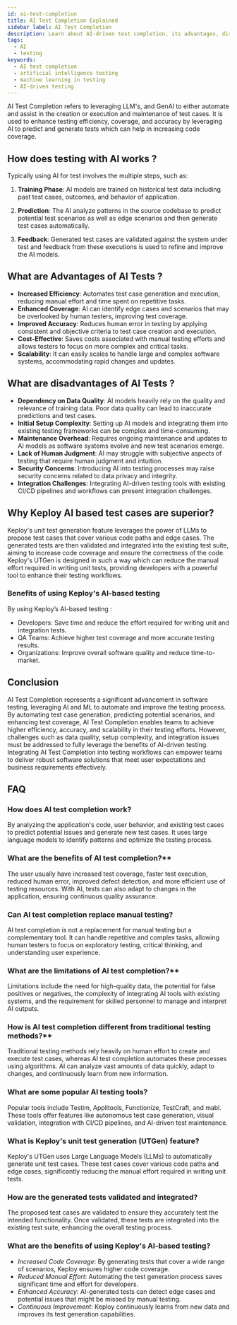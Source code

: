 ```yaml
---
id: ai-test-completion
title: AI Test Completion Explained
sidebar_label: AI Test Completion
description: Learn about AI-driven test completion, its advantages, disadvantages, and FAQs that address common queries.
tags:
  - AI
  - testing
keywords:
  - AI test completion
  - artificial intelligence testing
  - machine learning in testing
  - AI-driven testing
---
```


AI Test Completion refers to leveraging LLM's, and GenAI to either automate and assist in the creation or execution and maintenance of test cases.
It is used to enhance testing efficiency, coverage, and accuracy by leveraging AI to predict and generate tests which can help in increasing code coverage.

## How does testing with AI works ?

Typically using AI for test involves the multiple steps, such as:

1. **Training Phase**: AI models are trained on historical test data including past test cases, outcomes, and behavior of application.

2. **Prediction**: The AI analyze patterns in the source codebase to predict potential test scenarios as well as edge scenarios and then generate test cases automatically.

3. **Feedback**: Generated test cases are validated against the system under test and feedback from these executions is used to refine and improve the AI models.

## What are Advantages of AI Tests ?

- **Increased Efficiency**: Automates test case generation and execution, reducing manual effort and time spent on repetitive tasks.
- **Enhanced Coverage**: AI can identify edge cases and scenarios that may be overlooked by human testers, improving test coverage.
- **Improved Accuracy**: Reduces human error in testing by applying consistent and objective criteria to test case creation and execution.
- **Cost-Effective**: Saves costs associated with manual testing efforts and allows testers to focus on more complex and critical tasks.
- **Scalability**: It can easily scales to handle large and complex software systems, accommodating rapid changes and updates.

## What are disadvantages of AI Tests ?

- **Dependency on Data Quality**: AI models heavily rely on the quality and relevance of training data. Poor data quality can lead to inaccurate predictions and test cases.
- **Initial Setup Complexity**: Setting up AI models and integrating them into existing testing frameworks can be complex and time-consuming.
- **Maintenance Overhead**: Requires ongoing maintenance and updates to AI models as software systems evolve and new test scenarios emerge.
- **Lack of Human Judgment**: AI may struggle with subjective aspects of testing that require human judgment and intuition.
- **Security Concerns**: Introducing AI into testing processes may raise security concerns related to data privacy and integrity.
- **Integration Challenges**: Integrating AI-driven testing tools with existing CI/CD pipelines and workflows can present integration challenges.

## Why Keploy AI based test cases are superior?

Keploy's unit test generation feature leverages the power of LLMs to propose test cases that cover various code paths and edge cases. The generated tests are then validated and integrated into the existing test suite, aiming to increase code coverage and ensure the correctness of the code. Keploy's UTGen is designed in such a way which can reduce the manual effort required in writing unit tests, providing developers with a powerful tool to enhance their testing workflows.

### Benefits of using Keploy's AI-based testing

By using Keploy’s AI-based testing :

- Developers: Save time and reduce the effort required for writing unit and integration tests.
- QA Teams: Achieve higher test coverage and more accurate testing results.
- Organizations: Improve overall software quality and reduce time-to-market.

## Conclusion

AI Test Completion represents a significant advancement in software testing, leveraging AI and ML to automate and improve the testing process. By automating test case generation, predicting potential scenarios, and enhancing test coverage, AI Test Completion enables teams to achieve higher efficiency, accuracy, and scalability in their testing efforts. However, challenges such as data quality, setup complexity, and integration issues must be addressed to fully leverage the benefits of AI-driven testing. Integrating AI Test Completion into testing workflows can empower teams to deliver robust software solutions that meet user expectations and business requirements effectively.

## FAQ

### How does AI test completion work?

By analyzing the application's code, user behavior, and existing test cases to predict potential issues and generate new test cases. It uses large language models to identify patterns and optimize the testing process.

### What are the benefits of AI test completion?\*\*

The user usually have increased test coverage, faster test execution, reduced human error, improved defect detection, and more efficient use of testing resources. With AI, tests can also adapt to changes in the application, ensuring continuous quality assurance.

### Can AI test completion replace manual testing?

AI test completion is not a replacement for manual testing but a complementary tool. It can handle repetitive and complex tasks, allowing human testers to focus on exploratory testing, critical thinking, and understanding user experience.

### What are the limitations of AI test completion?\*\*

Limitations include the need for high-quality data, the potential for false positives or negatives, the complexity of integrating AI tools with existing systems, and the requirement for skilled personnel to manage and interpret AI outputs.

### How is AI test completion different from traditional testing methods?\*\*

Traditional testing methods rely heavily on human effort to create and execute test cases, whereas AI test completion automates these processes using algorithms. AI can analyze vast amounts of data quickly, adapt to changes, and continuously learn from new information.

### What are some popular AI testing tools?

Popular tools include Testim, Applitools, Functionize, TestCraft, and mabl. These tools offer features like autonomous test case generation, visual validation, integration with CI/CD pipelines, and AI-driven test maintenance.

### What is Keploy's unit test generation (UTGen) feature?

Keploy's UTGen uses Large Language Models (LLMs) to automatically generate unit test cases. These test cases cover various code paths and edge cases, significantly reducing the manual effort required in writing unit tests.

### How are the generated tests validated and integrated?

The proposed test cases are validated to ensure they accurately test the intended functionality. Once validated, these tests are integrated into the existing test suite, enhancing the overall testing process.

### What are the benefits of using Keploy's AI-based testing?

- _Increased Code Coverage_: By generating tests that cover a wide range of scenarios, Keploy ensures higher code coverage.
- _Reduced Manual Effort_: Automating the test generation process saves significant time and effort for developers.
- _Enhanced Accuracy_: AI-generated tests can detect edge cases and potential issues that might be missed by manual testing.
- _Continuous Improvement_: Keploy continuously learns from new data and improves its test generation capabilities.
